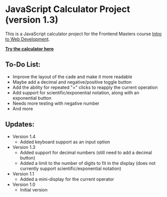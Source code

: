# JavaScript Calculator Project (version 1.3)

This is a JavaScript calculator project for the Frontend Masters course [Intro to Web Development](https://bthold.github.io/intro-to-web-dev-v2/).

**[Try the calculator here](https://sirdaniel711.github.io/calculator/)**

## To-Do List:
- Improve the layout of the cade and make it more readable
- Maybe add a decimal and negative/positive toggle button
- Add the ability for repeated "=" clicks to reapply the current operation
- Add support for scientific/exponential notation, along with an exponential button
- Needs more testing with negative number
- And more

## Updates:
- Version 1.4
    * Added keyboard support as an input option
- Version 1.3
    * Added support for decimal numbers (still need to add a decimal button)
    * Added a limit to the number of digits to fit in the display (does not currently support scientific/exponential notation)
- Version 1.1
    * Added a mini-display for the current operator
- Version 1.0
    * Initial version

